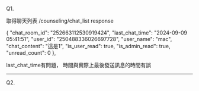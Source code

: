 Q1.

取得聊天列表 /counseling/chat_list
response

{
            "chat_room_id": "252663112530919424",
            "last_chat_time": "2024-09-09 05:41:51",
            "user_id": "250488336026697728",
            "user_name": "mac",
            "chat_content": "這是1",
            "is_user_read": true,
            "is_admin_read": true,
            "unread_count": 0
        },


last_chat_time有問題，
時間與實際上最後發送訊息的時間有誤


----

Q2.

